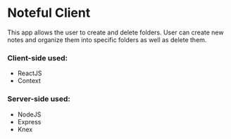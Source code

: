 # Noteful Client

<p> This app allows the user to create and delete folders. User can create new notes and organize them into specific folders as well as delete them.
</p>

### Client-side used:
<ul>
  <li>ReactJS</li>
  <li>Context</li>
</ul>

### Server-side used:
<ul>
  <li>NodeJS</li>
  <li>Express</li>
  <li>Knex</li>
</ul>
